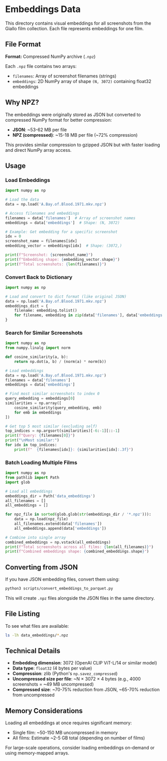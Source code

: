 # Embeddings Data

This directory contains visual embeddings for all screenshots from the Giallo film collection. Each file represents embeddings for one film.

## File Format

**Format:** Compressed NumPy archive (`.npz`)

Each `.npz` file contains two arrays:
- `filenames`: Array of screenshot filenames (strings)
- `embeddings`: 2D NumPy array of shape `(N, 3072)` containing float32 embeddings

## Why NPZ?

The embeddings were originally stored as JSON but converted to compressed NumPy format for better compression:
- **JSON**: ~53-62 MB per file
- **NPZ (compressed)**: ~15-18 MB per file (~72% compression)

This provides similar compression to gzipped JSON but with faster loading and direct NumPy array access.

## Usage

### Load Embeddings

```python
import numpy as np

# Load the data
data = np.load('A.Bay.of.Blood.1971.mkv.npz')

# Access filenames and embeddings
filenames = data['filenames']  # Array of screenshot names
embeddings = data['embeddings']  # Shape: (N, 3072)

# Example: Get embedding for a specific screenshot
idx = 0
screenshot_name = filenames[idx]
embedding_vector = embeddings[idx]  # Shape: (3072,)

print(f"Screenshot: {screenshot_name}")
print(f"Embedding shape: {embedding_vector.shape}")
print(f"Total screenshots: {len(filenames)}")
```

### Convert Back to Dictionary

```python
import numpy as np

# Load and convert to dict format (like original JSON)
data = np.load('A.Bay.of.Blood.1971.mkv.npz')
embeddings_dict = {
    filename: embedding.tolist()
    for filename, embedding in zip(data['filenames'], data['embeddings'])
}
```

### Search for Similar Screenshots

```python
import numpy as np
from numpy.linalg import norm

def cosine_similarity(a, b):
    return np.dot(a, b) / (norm(a) * norm(b))

# Load embeddings
data = np.load('A.Bay.of.Blood.1971.mkv.npz')
filenames = data['filenames']
embeddings = data['embeddings']

# Find most similar screenshots to index 0
query_embedding = embeddings[0]
similarities = np.array([
    cosine_similarity(query_embedding, emb)
    for emb in embeddings
])

# Get top 5 most similar (excluding self)
top_indices = np.argsort(similarities)[-6:-1][::-1]
print(f"Query: {filenames[0]}")
print("\nMost similar:")
for idx in top_indices:
    print(f"  {filenames[idx]}: {similarities[idx]:.3f}")
```

### Batch Loading Multiple Films

```python
import numpy as np
from pathlib import Path
import glob

# Load all embeddings
embeddings_dir = Path('data_embeddings')
all_filenames = []
all_embeddings = []

for npz_file in sorted(glob.glob(str(embeddings_dir / '*.npz'))):
    data = np.load(npz_file)
    all_filenames.extend(data['filenames'])
    all_embeddings.append(data['embeddings'])

# Combine into single array
combined_embeddings = np.vstack(all_embeddings)
print(f"Total screenshots across all films: {len(all_filenames)}")
print(f"Combined embeddings shape: {combined_embeddings.shape}")
```

## Converting from JSON

If you have JSON embedding files, convert them using:

```bash
python3 scripts/convert_embeddings_to_parquet.py
```

This will create `.npz` files alongside the JSON files in the same directory.

## File Listing

To see what files are available:

```bash
ls -lh data_embeddings/*.npz
```

## Technical Details

- **Embedding dimension**: 3072 (OpenAI CLIP ViT-L/14 or similar model)
- **Data type**: `float32` (4 bytes per value)
- **Compression**: zlib (Python's `np.savez_compressed`)
- **Uncompressed size per file**: ~N × 3072 × 4 bytes (e.g., 4000 screenshots = ~49 MB uncompressed)
- **Compressed size**: ~70-75% reduction from JSON, ~65-70% reduction from uncompressed

## Memory Considerations

Loading all embeddings at once requires significant memory:
- Single film: ~50-150 MB uncompressed in memory
- All films: Estimate ~2-5 GB total (depending on number of films)

For large-scale operations, consider loading embeddings on-demand or using memory-mapped arrays.
